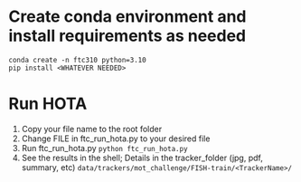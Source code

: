# Create conda environment and install requirements as needed
```
conda create -n ftc310 python=3.10
pip install <WHATEVER NEEDED>
```

# Run HOTA
1. Copy your file name to the root folder
2. Change FILE in ftc_run_hota.py to your desired file
3. Run ftc_run_hota.py `python ftc_run_hota.py`
4. See the results in the shell; Details in the tracker_folder (jpg, pdf, summary, etc) `data/trackers/mot_challenge/FISH-train/<TrackerName>/`